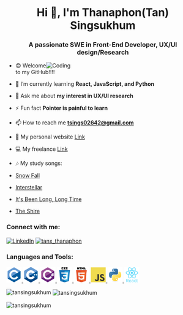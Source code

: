 
<h1 align="center">Hi 👋, I'm Thanaphon(Tan) Singsukhum</h1>
<h3 align="center">A passionate SWE in Front-End Developer, UX/UI design/Research</h3>
<img align="right" alt="Coding" width="400" src="https://user-images.githubusercontent.com/69011963/137184767-79a13ec7-1bb3-4341-a6da-3a149c9c159a.gif">

- 😊 Welcome to my GitHub!!!!
  
- 🌱 I’m currently learning **React, JavaScript, and Python**

- 💬 Ask me about **my interest in UX/UI research**

- ⚡ Fun fact **Pointer is painful to learn**
 
- 📫 How to reach me **tsings02642@gmail.com**

- 📄 My personal website <a href="https://tansingsukhum.github.io/Personal-Portfolio/portfolio" target="_blank">Link</a>

- 💻 My freelance <a href="https://tansingsukhum.github.io/Personal-Portfolio/portfolio](https://www.eazyrental.net/" target="_blank">Link</a>

- 🎶 My study songs:
- <a href="https://www.youtube.com/watch?v=Vo0gUHy96PM&t=1648s" target="_blank">Snow Fall</a>
- <a href="https://www.youtube.com/watch?v=c6-ChtDWT00&t=1459s" target="_blank">Interstellar</a>
- <a href="https://www.youtube.com/watch?v=qfb7QLmzpIQ" target="_blank">It's Been Long, Long Time</a>
- <a href="https://www.youtube.com/watch?v=LML6SoNE7xE" target="_blank">The Shire</a>


<h3 align="left">Connect with me:</h3>
<p align="left">
<a href="https://www.linkedin.com/in/thanaphon-singsukhum-98b074271/" target="_blank"> <img align="center" src="https://raw.githubusercontent.com/rahuldkjain/github-profile-readme-generator/master/src/images/icons/Social/linked-in-alt.svg" alt="LinkedIn" height="30" width="40" /></a>
<a href="https://instagram.com/tanx_thanaphon" target="blank"><img align="center" src="https://raw.githubusercontent.com/rahuldkjain/github-profile-readme-generator/master/src/images/icons/Social/instagram.svg" alt="tanx_thanaphon" height="30" width="40" /></a>
</p>

<h3 align="left">Languages and Tools:</h3>
<p align="left"> <a href="https://www.cprogramming.com/" target="_blank" rel="noreferrer"> <img src="https://raw.githubusercontent.com/devicons/devicon/master/icons/c/c-original.svg" alt="c" width="40" height="40"/> </a> <a href="https://www.w3schools.com/cpp/" target="_blank" rel="noreferrer"> <img src="https://raw.githubusercontent.com/devicons/devicon/master/icons/cplusplus/cplusplus-original.svg" alt="cplusplus" width="40" height="40"/> </a> <a href="https://www.w3schools.com/cs/" target="_blank" rel="noreferrer"> <img src="https://raw.githubusercontent.com/devicons/devicon/master/icons/csharp/csharp-original.svg" alt="csharp" width="40" height="40"/> </a> <a href="https://www.w3schools.com/css/" target="_blank" rel="noreferrer"> <img src="https://raw.githubusercontent.com/devicons/devicon/master/icons/css3/css3-original-wordmark.svg" alt="css3" width="40" height="40"/> </a> <a href="https://www.w3.org/html/" target="_blank" rel="noreferrer"> <img src="https://raw.githubusercontent.com/devicons/devicon/master/icons/html5/html5-original-wordmark.svg" alt="html5" width="40" height="40"/> </a> <a href="https://developer.mozilla.org/en-US/docs/Web/JavaScript" target="_blank" rel="noreferrer"> <img src="https://raw.githubusercontent.com/devicons/devicon/master/icons/javascript/javascript-original.svg" alt="javascript" width="40" height="40"/> </a> <a href="https://www.python.org" target="_blank" rel="noreferrer"> <img src="https://raw.githubusercontent.com/devicons/devicon/master/icons/python/python-original.svg" alt="python" width="40" height="40"/> </a> <a href="https://reactjs.org/" target="_blank" rel="noreferrer"> <img src="https://raw.githubusercontent.com/devicons/devicon/master/icons/react/react-original-wordmark.svg" alt="react" width="40" height="40"/> </a> </p>

<p><img align="left" src="https://github-readme-stats.vercel.app/api/top-langs?username=tansingsukhum&show_icons=true&locale=en&layout=compact" alt="tansingsukhum" /></p>

<p>&nbsp;<img align="center" src="https://github-readme-stats.vercel.app/api?username=tansingsukhum&show_icons=true&locale=en" alt="tansingsukhum" /></p>

<p><img align="center" src="https://github-readme-streak-stats.herokuapp.com/?user=tansingsukhum&" alt="tansingsukhum" /></p>
